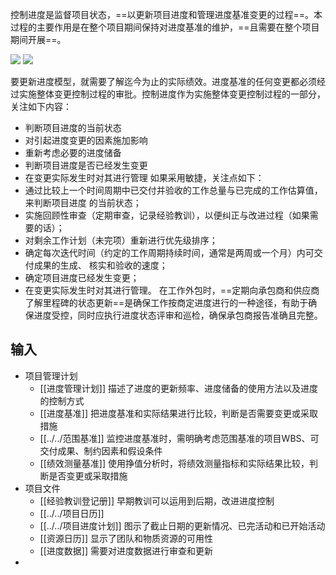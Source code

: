 控制进度是监督项目状态，==以更新项目进度和管理进度基准变更的过程==。本过程的主要作用是在整个项目期间保持对进度基准的维护，==且需要在整个项目期间开展==。

![](https://raw.githubusercontent.com/a812305914/PMP/main/img/202210082255491.png)
![](https://raw.githubusercontent.com/a812305914/PMP/main/img/202210082255635.png)

要更新进度模型，就需要了解迄今为止的实际绩效。进度基准的任何变更都必须经过实施整体变更控制过程的审批。控制进度作为实施整体变更控制过程的一部分，关注如下内容：
+ 判断项目进度的当前状态
+ 对引起进度变更的因素施加影响
+ 重新考虑必要的进度储备
+ 判断项目进度是否已经发生变更
+ 在变更实际发生时对其进行管理
如果采用敏捷，关注点如下：
+ 通过比较上一个时间周期中已交付并验收的工作总量与已完成的工作估算值，来判断项目进度 的当前状态；
+ 实施回顾性审查（定期审查，记录经验教训），以便纠正与改进过程（如果需要的话）；
+ 对剩余工作计划（未完项）重新进行优先级排序； 
+ 确定每次迭代时间（约定的工作周期持续时间，通常是两周或一个月）内可交付成果的生成、 核实和验收的速度；
+ 确定项目进度已经发生变更； 
+ 在变更实际发生时对其进行管理。
在工作外包时，==定期向承包商和供应商了解里程碑的状态更新==是确保工作按商定进度进行的一种途径，有助于确保进度受控，同时应执行进度状态评审和巡检，确保承包商报告准确且完整。

## 输入
+ 项目管理计划
	+ [[进度管理计划]] 描述了进度的更新频率、进度储备的使用方法以及进度的控制方式
	+ [[进度基准]] 把进度基准和实际结果进行比较，判断是否需要变更或采取措施
	+ [[../../范围基准]] 监控进度基准时，需明确考虑范围基准的项目WBS、可交付成果、制约因素和假设条件
	+ [[绩效测量基准]] 使用挣值分析时，将绩效测量指标和实际结果比较，判断是否变更或采取措施
+ 项目文件
	+ [[经验教训登记册]] 早期教训可以运用到后期，改进进度控制
	+ [[../../项目日历]] 
	+ [[../../项目进度计划]] 图示了截止日期的更新情况、已完活动和已开始活动
	+ [[资源日历]] 显示了团队和物质资源的可用性
	+ [[进度数据]] 需要对进度数据进行审查和更新
+ 